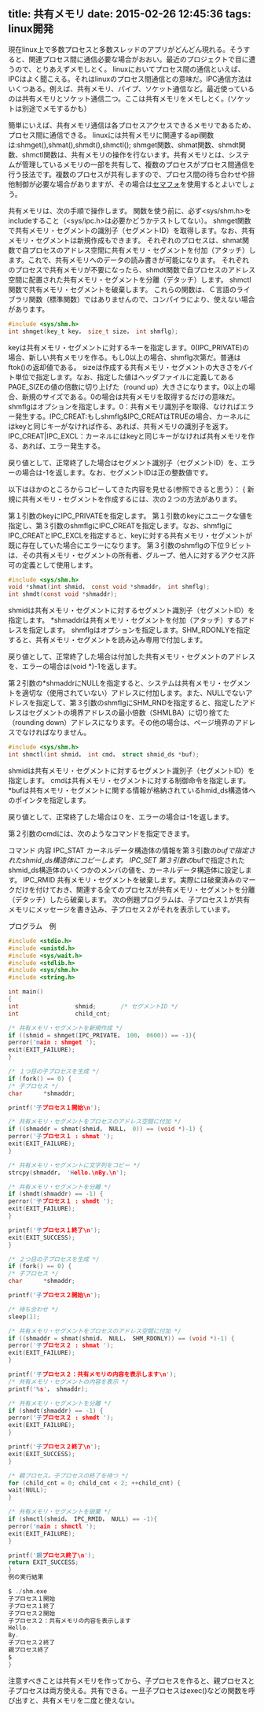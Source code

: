 title: 共有メモリ
date: 2015-02-26 12:45:36
tags: linux開発
---

現在linux上で多数プロセスと多数スレッドのアプリがどんどん現れる。そうすると、関連プロセス間に通信必要な場合がおおい。最近のプロジェクトで目に遭うので、とりあえずメモしとく。
linuxにおいてプロセス間の通信といえば、IPCはよく聞こえる。それはlinuxのプロセス間通信との意味だ。IPC通信方法はいくつある。例えば、共有メモリ、パイプ、ソケット通信など。最近使っているのは共有メモリとソケット通信二つ。ここは共有メモリをメモしとく。(ソケットは別途でメモするかも）

簡単にいえば、共有メモリ通信は各プロセスアクセスできるメモリであるため、プロセス間に通信できる。
linuxには共有メモリに関連するapi関数は:shmget(),shmat(),shmdt(),shmctl();
shmget関数、shmat関数、shmdt関数、shmctl関数は、共有メモリの操作を行ないます。共有メモリとは、システムが管理しているメモリの一部を共有して、複数のプロセスがプロセス間通信を行う技法です。複数のプロセスが共有しますので、プロセス間の待ち合わせや排他制御が必要な場合がありますが、その場合は[セマフォ](http://www.c-lang.net/semop/index.html)を使用するとよいでしょう。

共有メモリは、次の手順で操作します。
関数を使う前に、必ず<sys/shm.h>をincludeすること（<sys/ipc.h>は必要かどうかテストしてない）。
shmget関数で共有メモリ・セグメントの識別子（セグメントID）を取得します。なお、共有メモリ・セグメントは新規作成もできます。
それぞれのプロセスは、shmat関数で自プロセスのアドレス空間に共有メモリ・セグメントを付加（アタッチ）します。これで、共有メモリへのデータの読み書きが可能になります。
それぞれのプロセスで共有メモリが不要になったら、shmdt関数で自プロセスのアドレス空間に配置された共有メモリ・セグメントを分離（デタッチ）します。
shmctl関数で共有メモリ・セグメントを破棄します。
これらの関数は、Ｃ言語のライブラリ関数（標準関数）ではありませんので、コンパイラにより、使えない場合があります。

```C
#include <sys/shm.h>
int shmget(key_t key， size_t size， int shmflg);
```

keyは共有メモリ・セグメントに対するキーを指定します。0(IPC_PRIVATE)の場合、新しい共有メモリを作る。もし0以上の場合、shmflg次第だ。普通はftok()の返却値である。
sizeは作成する共有メモリ・セグメントの大きさをバイト単位で指定します。なお、指定した値はヘッダファイルに定義してあるPAGE_SIZEの値の倍数に切り上げた（round up）大きさになります。0以上の場合、新規のサイズである。0の場合は共有メモリを取得するだけの意味だ。
shmflgはオプションを指定します。0：共有メモリ識別子を取得、なければエラー発生する。IPC_CREAT:もしshmflg&IPC_CREATはTRUEの場合、カーネルにはkeyと同じキーがなければ作る、あれば、共有メモリの識別子を返す。IPC_CREAT|IPC_EXCL：カーネルにはkeyと同じキーがなければ共有メモリを作る、あれば、エラー発生する。

戻り値として、正常終了した場合はセグメント識別子（セグメントID）を、エラーの場合は-1を返します。なお、セグメントIDは正の整数値です。

以下はほかのところからコピーしてきた内容を見せる(参照できると思う）：
{
新規に共有メモリ・セグメントを作成するには、次の２つの方法があります。

第１引数のkeyにIPC_PRIVATEを指定します。
第１引数のkeyにユニークな値を指定し、第３引数のshmflgにIPC_CREATを指定します。なお、shmflgにIPC_CREATとIPC_EXCLを指定すると、keyに対する共有メモリ・セグメントが既に存在していた場合にエラーになります。
第３引数のshmflgの下位９ビットは、その共有メモリ・セグメントの所有者、グループ、他人に対するアクセス許可の定義として使用します。


```C
#include <sys/shm.h>
void *shmat(int shmid， const void *shmaddr， int shmflg);
int shmdt(const void *shmaddr);
```

shmidは共有メモリ・セグメントに対するセグメント識別子（セグメントID）を指定します。
*shmaddrは共有メモリ・セグメントを付加（アタッチ）するアドレスを指定します。
shmflgはオプションを指定します。SHM_RDONLYを指定すると、共有メモリ・セグメントを読み込み専用で付加します。

戻り値として、正常終了した場合は付加した共有メモリ・セグメントのアドレスを、エラーの場合は(void *)-1を返します。

第２引数の*shmaddrにNULLを指定すると、システムは共有メモリ・セグメントを適切な（使用されていない）アドレスに付加します。また、NULLでないアドレスを指定して、第３引数のshmflgにSHM_RNDを指定すると、指定したアドレスはセグメントの境界アドレスの最小倍数（SHMLBA）に切り捨てた（rounding down）アドレスになります。その他の場合は、ページ境界のアドレスでなければなりません。

```C
#include <sys/shm.h>
int shmctl(int shmid， int cmd， struct shmid_ds *buf);
```

shmidは共有メモリ・セグメントに対するセグメント識別子（セグメントID）を指定します。
cmdは共有メモリ・セグメントに対する制御命令を指定します。
*bufは共有メモリ・セグメントに関する情報が格納されているhmid_ds構造体へのポインタを指定します。

戻り値として、正常終了した場合は０を、エラーの場合は-1を返します。

第２引数のcmdには、次のようなコマンドを指定できます。

コマンド	内容
IPC_STAT	カーネルデータ構造体の情報を第３引数の*bufで指定されたshmid_ds構造体にコピーします。
IPC_SET	第３引数の*bufで指定されたshmid_ds構造体のいくつかのメンバの値を、カーネルデータ構造体に設定します。
IPC_RMID	共有メモリ・セグメントを破棄します。実際には破棄済みのマークだけを付けておき、関連する全てのプロセスが共有メモリ・セグメントを分離（デタッチ）したら破棄します。
次の例題プログラムは、子プロセス１が共有メモリにメッセージを書き込み、子プロセス２がそれを表示しています。

プログラム　例

```C
#include <stdio.h>
#include <unistd.h>
#include <sys/wait.h>
#include <stdlib.h>
#include <sys/shm.h>
#include <string.h>

int main()
{
int                shmid;       /* セグメントID */
int                child_cnt;

/* 共有メモリ・セグメントを新規作成 */
if ((shmid = shmget(IPC_PRIVATE， 100， 0600)) == -1){
perror('main : shmget ');
exit(EXIT_FAILURE);
}

/* １つ目の子プロセスを生成 */
if (fork() == 0) {
/* 子プロセス */
char      *shmaddr;

printf('子プロセス１開始\n');

/* 共有メモリ・セグメントをプロセスのアドレス空間に付加 */
if ((shmaddr = shmat(shmid， NULL， 0)) == (void *)-1) {
perror('子プロセス１ : shmat ');
exit(EXIT_FAILURE);
}

/* 共有メモリ・セグメントに文字列をコピー */
strcpy(shmaddr， 'Hello.\nBy.\n');

/* 共有メモリ・セグメントを分離 */
if (shmdt(shmaddr) == -1) {
perror('子プロセス１ : shmdt ');
exit(EXIT_FAILURE);
}

printf('子プロセス１終了\n');
exit(EXIT_SUCCESS);
}

/* ２つ目の子プロセスを生成 */
if (fork() == 0) {
/* 子プロセス */
char      *shmaddr;

printf('子プロセス２開始\n');

/* 待ち合わせ */
sleep(1);

/* 共有メモリ・セグメントをプロセスのアドレス空間に付加 */
if ((shmaddr = shmat(shmid， NULL， SHM_RDONLY)) == (void *)-1) {
perror('子プロセス２ : shmat ');
exit(EXIT_FAILURE);
}

printf('子プロセス２：共有メモリの内容を表示します\n');
/* 共有メモリ・セグメントの内容を表示 */
printf('%s'， shmaddr);

/* 共有メモリ・セグメントを分離 */
if (shmdt(shmaddr) == -1) {
perror('子プロセス２ : shmdt ');
exit(EXIT_FAILURE);
}

printf('子プロセス２終了\n');
exit(EXIT_SUCCESS);
}

/* 親プロセス。子プロセスの終了を待つ */
for (child_cnt = 0; child_cnt < 2; ++child_cnt) {
wait(NULL);
}

/* 共有メモリ・セグメントを破棄 */
if (shmctl(shmid， IPC_RMID， NULL) == -1){
perror('main : shmctl ');
exit(EXIT_FAILURE);
}

printf('親プロセス終了\n');
return EXIT_SUCCESS;
}
例の実行結果

$ ./shm.exe
子プロセス１開始
子プロセス１終了
子プロセス２開始
子プロセス２：共有メモリの内容を表示します
Hello.
By.
子プロセス２終了
親プロセス終了
$
}
```

注意すべきことは共有メモリを作ってから、子プロセスを作ると、親プロセスと子プロセスは両方使える。共有できる。一旦子プロセスはexec()などの関数を呼び出すと、共有メモリを二度と使えない。